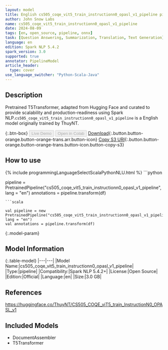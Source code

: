 ```yaml
---
layout: model
title: English cs505_coqe_vit5_train_instructionn0_opasl_v1_pipeline pipeline T5Transformer from ThuyNT
author: John Snow Labs
name: cs505_coqe_vit5_train_instructionn0_opasl_v1_pipeline
date: 2024-08-09
tags: [en, open_source, pipeline, onnx]
task: [Question Answering, Summarization, Translation, Text Generation]
language: en
edition: Spark NLP 5.4.2
spark_version: 3.0
supported: true
annotator: PipelineModel
article_header:
  type: cover
use_language_switcher: "Python-Scala-Java"
---
```


## Description

Pretrained T5Transformer, adapted from Hugging Face and curated to provide scalability and production-readiness using Spark NLP.`cs505_coqe_vit5_train_instructionn0_opasl_v1_pipeline` is a English model originally trained by ThuyNT.

{:.btn-box}
<button class="button button-orange" disabled>Live Demo</button>
<button class="button button-orange" disabled>Open in Colab</button>
[Download](https://s3.amazonaws.com/auxdata.johnsnowlabs.com/public/models/cs505_coqe_vit5_train_instructionn0_opasl_v1_pipeline_en_5.4.2_3.0_1723222442473.zip){:.button.button-orange.button-orange-trans.arr.button-icon}
[Copy S3 URI](s3://auxdata.johnsnowlabs.com/public/models/cs505_coqe_vit5_train_instructionn0_opasl_v1_pipeline_en_5.4.2_3.0_1723222442473.zip){:.button.button-orange.button-orange-trans.button-icon.button-copy-s3}

## How to use



<div class="tabs-box" markdown="1">
{% include programmingLanguageSelectScalaPythonNLU.html %}
```python

pipeline = PretrainedPipeline("cs505_coqe_vit5_train_instructionn0_opasl_v1_pipeline", lang = "en")
annotations =  pipeline.transform(df)   

```
```scala

val pipeline = new PretrainedPipeline("cs505_coqe_vit5_train_instructionn0_opasl_v1_pipeline", lang = "en")
val annotations = pipeline.transform(df)

```
</div>

{:.model-param}
## Model Information

{:.table-model}
|---|---|
|Model Name:|cs505_coqe_vit5_train_instructionn0_opasl_v1_pipeline|
|Type:|pipeline|
|Compatibility:|Spark NLP 5.4.2+|
|License:|Open Source|
|Edition:|Official|
|Language:|en|
|Size:|3.0 GB|

## References

https://huggingface.co/ThuyNT/CS505_COQE_viT5_train_InstructionN0_OPASL_v1

## Included Models

- DocumentAssembler
- T5Transformer